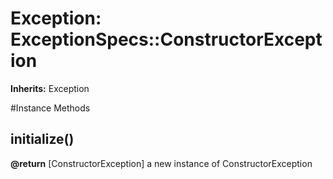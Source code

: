 # Exception: ExceptionSpecs::ConstructorException
**Inherits:** Exception
    




#Instance Methods
## initialize() [](#method-i-initialize)

**@return** [ConstructorException] a new instance of ConstructorException

